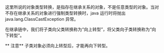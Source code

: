
这里所说的对象类型转换，是指存在继承关系的对象，不是任意类型的对象。当对不存在继承关系的对象进行强制类型转换时，java 运行时将抛出 java.lang.ClassCastException 异常。

在继承链中，我们将子类向父类转换称为“向上转型”，将父类向子类转换称为“向下转型”。

** 注意**
子类对象必须向上转型后，才能再向下转型。